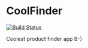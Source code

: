 # CoolFinder

[![Build Status](https://app.travis-ci.com/zgluis/CoolFinder.svg?branch=main)](https://app.travis-ci.com/zgluis/CoolFinder)

Coolest product finder app B-)
